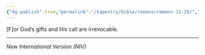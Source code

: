```yaml
---
{"dg-publish":true,"permalink":"/tapestry/bible/romans/romans-11-29/","title":"Romans 11:29","hide":true,"tags":["bible-verse","bible-verse"],"dgHomeLink":true,"dgShowLocalGraph":true,"dgEnableSearch":true}
---
```


 [F]or God’s gifts and His call are irrevocable.

---
*New International Version (NIV)*

